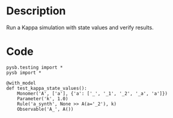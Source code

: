 # Description
Run a Kappa simulation with state values and verify results.

# Code
```
pysb.testing import *
pysb import *

@with_model
def test_kappa_state_values():
    Monomer('A', ['a'], {'a': ['_', '_1', '_2', '_a', 'a']})
    Parameter('k', 1.0)
    Rule('a_synth', None >> A(a='_2'), k)
    Observable('A_', A())


```
